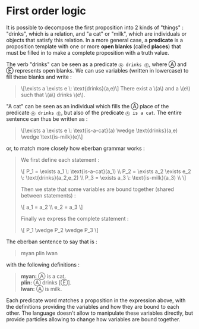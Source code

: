 # First order logic

It is possible to decompose the first proposition into 2 kinds of "things" :
"drinks", which is a relation, and "a cat" or "milk", which are individuals or
objects that satisfy this relation. In a more general case, a **predicate** is a
proposition template with one or more **open blanks** (called **places**)
that must be filled in to make a complete proposition with a truth value.

The verb "drinks" can be seen as a predicate `Ⓐ drinks Ⓔ`, where Ⓐ and Ⓔ
represents open blanks. We can use variables (written in lowercase) to fill
these blanks and write :

> \\[\exists a \exists e \\: \text{drinks}(a,e)\\] There exist a \\(a\\) and a
> \\(e\\) such that \\(a\\) drinks \\(e\\).

"A cat" can be seen as an individual which fills the Ⓐ place of the predicate `Ⓐ
drinks Ⓔ`, but also of the predicate `Ⓐ is a cat`. The entire sentence can thus
be written as :

> \\[\exists a \exists e \\: \text{is-a-cat}(a) \wedge \text{drinks}(a,e) \wedge
> \text{is-milk}(e)\\]

or, to match more closely how eberban grammar works :

> We first define each statement :
>
> \\[
> P_1 = \exists a_1 \\: \text{is-a-cat}(a_1) \\\\
> P_2 = \exists a_2 \exists e_2 \\: \text{drinks}(a_2,e_2) \\\\
> P_3 = \exists a_3 \\: \text{is-milk}(a_3) \\\\
> \\]
>
> Then we state that some variables are bound together (shared between
> statements) :
>
> \\[
> a_1 = a_2 \\\\
> e_2 = a_3
> \\]
>
> Finally we express the complete statement :
>
> \\[
> P_1 \wedge P_2 \wedge P_3
> \\]

The eberban sentence to say that is :

> myan plin lwan

with the following definitions :

> **myan:** Ⓐ is a cat.  
> **plin:** Ⓐ drinks [Ⓔ].  
> **lwan:** Ⓐ is milk.

Each predicate word matches a proposition in the expression above, with the
definitions providing the variables and how they are bound to each other. The
language doesn't allow to manipulate these variables directly, but provide
particles allowing to change how variables are bound together.